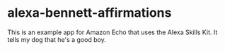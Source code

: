 # alexa-bennett-affirmations

This is an example app for Amazon Echo that uses the Alexa Skills Kit. It tells my dog that he's a good boy.
